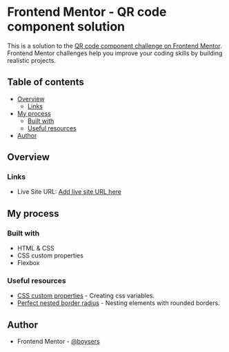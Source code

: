 # Frontend Mentor - QR code component solution

This is a solution to the [QR code component challenge on Frontend Mentor](https://www.frontendmentor.io/challenges/qr-code-component-iux_sIO_H). Frontend Mentor challenges help you improve your coding skills by building realistic projects.

## Table of contents

- [Overview](#overview)
  - [Links](#links)
- [My process](#my-process)
  - [Built with](#built-with)
  - [Useful resources](#useful-resources)
- [Author](#author)

## Overview

### Links

- Live Site URL: [Add live site URL here](https://your-live-site-url.com)

## My process

### Built with

- HTML & CSS
- CSS custom properties
- Flexbox

### Useful resources

- [CSS custom properties](https://developer.mozilla.org/en-US/docs/Web/CSS/Using_CSS_custom_properties) - Creating css variables.
- [Perfect nested border radius](https://www.30secondsofcode.org/css/s/nested-border-radius/#:~:text=The%20border%20radius%20of%20the,tersely%20R1%20%2B%20D%20%3D%20R2%20.) - Nesting elements with rounded borders.

## Author

- Frontend Mentor - [@boysers](https://www.frontendmentor.io/profile/boysers)

